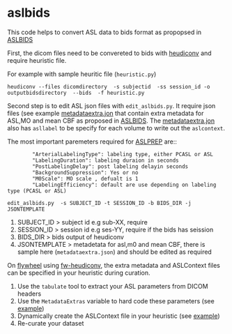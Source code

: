 # aslbids

This code helps to convert ASL data to bids format as propopsed in  [ASLBIDS](https://docs.google.com/document/d/15tnn5F10KpgHypaQJNNGiNKsni9035GtDqJzWqkkP6c/edit#) 

First, the dicom files need to be convereted to bids with [heudiconv](https://github.com/nipy/heudiconv) and require heuristic file.

For example with sample heuritic file (`heuristic.py`) 

` heudiconv --files dicomdirectory  -s subjectid  -ss session_id -o  outputbidsdirectory  --bids  -f heuristic.py `

Second step is to edit ASL json files with  `edit_aslbids.py`. It require json files (see example [metadataextra.jon](https://github.com/PennLINC/aslbids/blob/master/metadataextra.json) that contain extra metadata for ASL,MO and mean CBF as proposed in [ASLBIDS](https://docs.google.com/document/d/15tnn5F10KpgHypaQJNNGiNKsni9035GtDqJzWqkkP6c/edit#). The [metadataextra.jon](https://github.com/PennLINC/aslbids/blob/master/metadataextra.json) also  has `asllabel` to be specify for each volume to write out the `aslcontext`.

The most important paremeters required for [ASLPREP](https://aslprep.readthedocs.io/en/latest/usage.html#command-line-arguments) are::  

            "ArterialLabelingType": labeling type, either PCASL or ASL
            "LabelingDuration": labeling duraion in seconds
            "PostLabelingDelay": post labeling delayin seconds
            "BackgroundSuppression": Yes or no
            "M0Scale": MO scale , defualt is 1
            "LabelingEfficiency": default are use depending on labeling type (PCASL or ASL)

`edit_aslbids.py  -s SUBJECT_ID -t SESSION_ID -b BIDS_DIR -j JSONTEMPLATE `

1. SUBJECT_ID > subject id e.g sub-XX, require
2. SESSION_ID > session id e.g ses-YY, require if the bids has seission
3. BIDS_DIR > bids output of  heudiconv 
4. JSONTEMPLATE > metadetata for asl,m0 and mean CBF, there is sample here (`metadataextra.json`) and should be edited as required 



On [flywheel](flywheel.io) using [fw-heudiconv](https://github.com/PennBBL/fw-heudiconv), the extra metadata and ASLContext files can be specified in your heuristic during curation.

1. Use the `tabulate` tool to extract your ASL parameters from DICOM headers
2. Use the `MetadataExtras` variable to hard code these parameters (see [example](https://fw-heudiconv.readthedocs.io/en/latest/heuristic.html#fw_heudiconv.example_heuristics.demo.MetadataExtras))
3. Dynamically create the ASLContext file in your heuristic (see [example](https://fw-heudiconv.readthedocs.io/en/latest/tips.html#arterial-spin-labelling-data))
4. Re-curate your dataset
